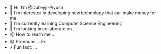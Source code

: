 - 👋 Hi, I’m @Dubeyji-Piyush
- 👀 I’m interested in developing new technology that can make money for me
- 🌱 I’m currently learning Computer Science Engineering
- 💞️ I’m looking to collaborate on ...
- 📫 How to reach me ...
- 😄 Pronouns: ...Er.
- ⚡ Fun fact: ...

<!---
Dubeyji-Piyush/Dubeyji-Piyush is a ✨ special ✨ repository because its `README.md` (this file) appears on your GitHub profile.
You can click the Preview link to take a look at your changes.
--->
